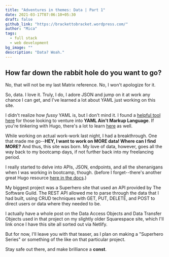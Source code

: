 ```yaml
---
title: "Adventures in themes: Data | Part 1"
date: 2021-03-17T07:06:10+05:30
draft: false
github_link: "https://brackettobracket.wordpress.com/"
author: "Mica"
tags:
  - full stack
  - web development
bg_image: ""
description: "Data? Woah."
---
```


## How far down the rabbit hole do you want to go?
No, that will not be my last Matrix reference. No, I won't apologize for it.

So, data. I love it. Truly, I do, I adore JSON and jump on it at work any chance I can get, and I've learned a lot about YAML just working on this site.

I didn't realize how _fussy_ YAML is, but I don't mind it. I found a [helpful tool here](http://www.yamllint.com/) for those looking to venture into **YAML Ain't Markup Language**. If you're tinkering with Hugo, there's a lot to learn [here](https://gohugo.io/content-management/front-matter/) as well.

While working on actual work-work last night, I had a breakthrough. One that made me go--__HEY, I want to work on MORE data! Where can I find MORE?__ And thus, this site was born. My love of data, however, goes all the way back to my bootcamp days, if not further back into my freelancing period. 

I really started to delve into APIs, JSON, endpoints, and all the shenanigans when I was working in bootcamp, though. (before I forget--there's another great Hugo resource [here in the docs](https://gohugo.io/templates/data-templates/).)

My biggest project was a Superhero site that used an API provided by The Software Guild. The REST API allowed me to parse through the data that I had built, using CRUD techniques with GET, PUT, DELETE, and POST to direct users or data where they needed to be.

I actually have a whole post on the Data Access Objects and Data Transfer Objects used in that project on my slightly older Squarespace site, which I'll link once I have this site all sorted out via Netlify.

But for now, I'll leave you with that teaser, as I plan on making a "Superhero Series" or something of the like on that particular project.

Stay safe out there, and make brilliance a **const**.